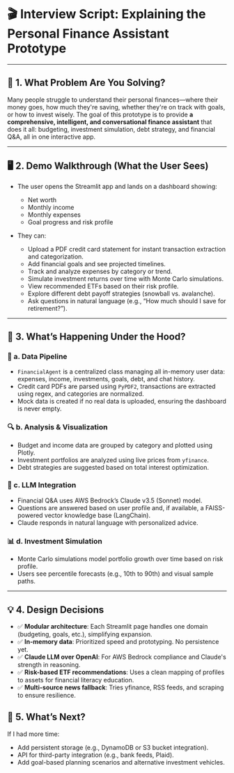
# 🎬 Interview Script: Explaining the Personal Finance Assistant Prototype

---

## 🧩 1. What Problem Are You Solving?

Many people struggle to understand their personal finances—where their money goes, how much they're saving, whether they're on track with goals, or how to invest wisely. The goal of this prototype is to provide **a comprehensive, intelligent, and conversational finance assistant** that does it all: budgeting, investment simulation, debt strategy, and financial Q&A, all in one interactive app.

---

## 🖥️ 2. Demo Walkthrough (What the User Sees)

- The user opens the Streamlit app and lands on a dashboard showing:
  - Net worth
  - Monthly income
  - Monthly expenses
  - Goal progress and risk profile

- They can:
  - Upload a PDF credit card statement for instant transaction extraction and categorization.
  - Add financial goals and see projected timelines.
  - Track and analyze expenses by category or trend.
  - Simulate investment returns over time with Monte Carlo simulations.
  - View recommended ETFs based on their risk profile.
  - Explore different debt payoff strategies (snowball vs. avalanche).
  - Ask questions in natural language (e.g., “How much should I save for retirement?”).

---

## 🔧 3. What’s Happening Under the Hood?

### 🧠 a. Data Pipeline
- `FinancialAgent` is a centralized class managing all in-memory user data: expenses, income, investments, goals, debt, and chat history.
- Credit card PDFs are parsed using `PyPDF2`, transactions are extracted using regex, and categories are normalized.
- Mock data is created if no real data is uploaded, ensuring the dashboard is never empty.

### 🔍 b. Analysis & Visualization
- Budget and income data are grouped by category and plotted using Plotly.
- Investment portfolios are analyzed using live prices from `yfinance`.
- Debt strategies are suggested based on total interest optimization.

### 🤖 c. LLM Integration
- Financial Q&A uses AWS Bedrock’s Claude v3.5 (Sonnet) model.
- Questions are answered based on user profile and, if available, a FAISS-powered vector knowledge base (LangChain).
- Claude responds in natural language with personalized advice.

### 📊 d. Investment Simulation
- Monte Carlo simulations model portfolio growth over time based on risk profile.
- Users see percentile forecasts (e.g., 10th to 90th) and visual sample paths.

---

## 💡 4. Design Decisions

- ✅ **Modular architecture**: Each Streamlit page handles one domain (budgeting, goals, etc.), simplifying expansion.
- ✅ **In-memory data**: Prioritized speed and prototyping. No persistence yet.
- ✅ **Claude LLM over OpenAI**: For AWS Bedrock compliance and Claude's strength in reasoning.
- ✅ **Risk-based ETF recommendations**: Uses a clean mapping of profiles to assets for financial literacy education.
- ✅ **Multi-source news fallback**: Tries yfinance, RSS feeds, and scraping to ensure resilience.


## 🚀 5. What’s Next?

If I had more time:
- Add persistent storage (e.g., DynamoDB or S3 bucket integration).
- API for third-party integration (e.g., bank feeds, Plaid).
- Add goal-based planning scenarios and alternative investment vehicles.

